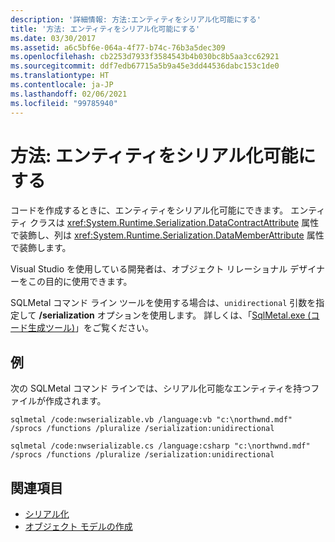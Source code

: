 ```yaml
---
description: '詳細情報: 方法:エンティティをシリアル化可能にする'
title: '方法: エンティティをシリアル化可能にする'
ms.date: 03/30/2017
ms.assetid: a6c5bf6e-064a-4f77-b74c-76b3a5dec309
ms.openlocfilehash: cb2253d7933f3584543b4b030bc8b5aa3cc62921
ms.sourcegitcommit: ddf7edb67715a5b9a45e3dd44536dabc153c1de0
ms.translationtype: HT
ms.contentlocale: ja-JP
ms.lasthandoff: 02/06/2021
ms.locfileid: "99785940"
---
```

# <a name="how-to-make-entities-serializable"></a>方法: エンティティをシリアル化可能にする

コードを作成するときに、エンティティをシリアル化可能にできます。 エンティティ クラスは <xref:System.Runtime.Serialization.DataContractAttribute> 属性で装飾し、列は <xref:System.Runtime.Serialization.DataMemberAttribute> 属性で装飾します。  
  
 Visual Studio を使用している開発者は、オブジェクト リレーショナル デザイナーをこの目的に使用できます。  
  
 SQLMetal コマンド ライン ツールを使用する場合は、`unidirectional` 引数を指定して **/serialization** オプションを使用します。 詳しくは、「[SqlMetal.exe (コード生成ツール)](../../../../tools/sqlmetal-exe-code-generation-tool.md)」をご覧ください。  
  
## <a name="example"></a>例  

 次の SQLMetal コマンド ラインでは、シリアル化可能なエンティティを持つファイルが作成されます。  
  
```console  
sqlmetal /code:nwserializable.vb /language:vb "c:\northwnd.mdf" /sprocs /functions /pluralize /serialization:unidirectional  
```  
  
```console  
sqlmetal /code:nwserializable.cs /language:csharp "c:\northwnd.mdf" /sprocs /functions /pluralize /serialization:unidirectional  
```  
  
## <a name="see-also"></a>関連項目

- [シリアル化](serialization.md)
- [オブジェクト モデルの作成](creating-the-object-model.md)
